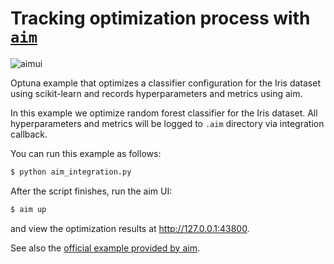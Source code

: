 # Tracking optimization process with [`aim`](https://aimstack.io/)

![aimui](https://user-images.githubusercontent.com/7121753/217423402-87c8c728-510b-487c-8a91-550a1e854851.png)

Optuna example that optimizes a classifier configuration for the Iris dataset using
scikit-learn and records hyperparameters and metrics using aim.

In this example we optimize random forest classifier for the Iris dataset. All
hyperparameters and metrics will be logged to `.aim` directory via integration callback.

You can run this example as follows:

```sh
$ python aim_integration.py
```

After the script finishes, run the aim UI:

```sh
$ aim up
```

and view the optimization results at http://127.0.0.1:43800.

See also the [official example provided by aim](https://github.com/aimhubio/aim/blob/main/examples/optuna_track.py).
